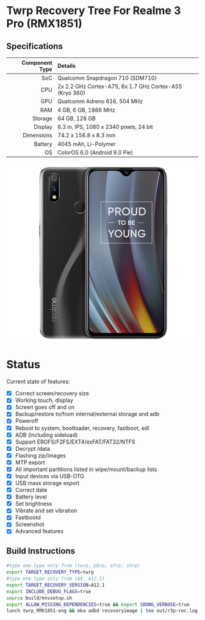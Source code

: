 # Twrp Recovery Tree For Realme 3 Pro (RMX1851)

## Specifications

Component Type | Details
--------------:|:-------
SoC | Qualcomm Snapdragon 710 (SDM710)
CPU | 2x 2.2 GHz Cortex-A75, 6x 1.7 GHz Cortex-A55 (Kryo 360)
GPU | Qualcomm Adreno 616, 504 MHz
RAM | 4 GB, 6 GB, 1866 MHz
Storage | 64 GB, 128 GB
Display | 6.3 in, IPS, 1080 x 2340 pixels, 24 bit
Dimensions | 74.2 x 156.8 x 8.3 mm
Battery | 4045 mAh, Li-Polymer
OS | ColorOS 6.0 (Android 9.0 Pie)

![Realme RMX1851](https://github.com/lazycodebuilder/devices/blob/e71f50743449fc5786d64df2d350b192b3d47373/RMX1851.png)

# Status
Current state of features:
- [x] Correct screen/recovery size
- [x] Working touch, display
- [x] Screen goes off and on
- [x] Backup/restore to/from internal/external storage and adb
- [x] Poweroff
- [x] Reboot to system, bootloader, recovery, fastboot, edl
- [x] ADB (including sideload)
- [x] Support EROFS/F2FS/EXT4/exFAT/FAT32/NTFS
- [x] Decrypt /data
- [x] Flashing zip/images
- [x] MTP export
- [x] All important partitions listed in wipe/mount/backup lists
- [x] Input devices via USB-OTG
- [x] USB mass storage export
- [x] Correct date
- [x] Battery level
- [x] Set brightness
- [x] Vibrate and set vibration
- [x] Fastbootd
- [x] Screenshot
- [x] Advanced features

## Build Instructions
```sh
#type one type only from (twrp, pbrp, ofrp, shrp)
export TARGET_RECOVERY_TYPE=twrp
#type one type only from (A9, A12.1)
export TARGET_RECOVERY_VERSION=A12.1
export INCLUDE_DEBUG_FLAGS=true
source build/envsetup.sh
export ALLOW_MISSING_DEPENDENCIES=true && export SOONG_VERBOSE=true
lunch twrp_RMX1851-eng && mka adbd recoveryimage | tee out/r3p-rec.log
```